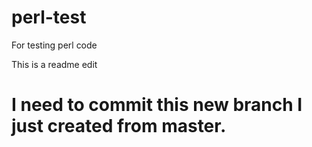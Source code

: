 # perl-test
For testing perl code

This is a readme edit
# I need to commit this new branch I just created from master.
